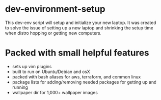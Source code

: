 # dev-environment-setup
 
This dev-env script will setup and initialize 
your new laptop. It was created to solve the issue of 
setting up a new laptop and shrinking the setup time 
when distro hopping or getting new computers. 

# Packed with small helpful features
* sets up vim plugins
* built to run on Ubuntu/Debian and osX 
* packed with bash aliases for aws, terraform, and common linux 
* package lists for adding/removing needed packages for getting up and running
* wallpaper dir for 1,000+ wallpaper images 
